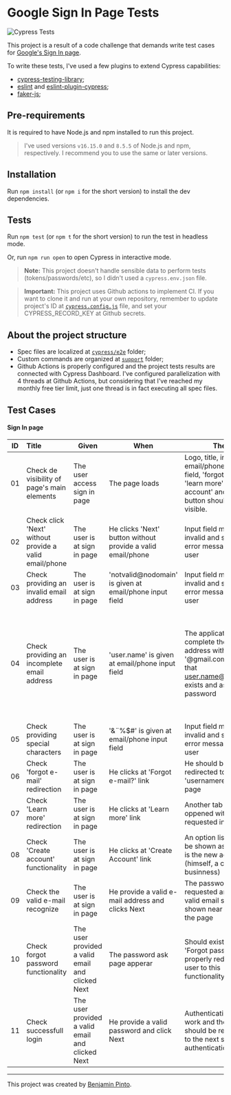 # Google Sign In Page Tests

![Cypress Tests](https://github.com/benjaminpinto/BankingProject/actions/workflows/main.yml/badge.svg)

This project is a result of a code challenge that demands write test cases for [Google's Sign In page](https://accounts.google.com/signup/v2/webcreateaccount?hl=en&flowName=GlifWebSignIn&flowEntry=SignUp).

To write these tests, I've used a few plugins to extend Cypress capabilities:

- [cypress-testing-library](https://testing-library.com/docs/cypress-testing-library/intro/);
- [eslint](https://eslint.org/docs/user-guide/getting-started) and [eslint-plugin-cypress](https://www.npmjs.com/package/eslint-plugin-cypress);
- [faker-js](https://fakerjs.dev/);

## Pre-requirements

It is required to have Node.js and npm installed to run this project.

> I've used versions `v16.15.0` and `8.5.5` of Node.js and npm, respectively. I recommend you to use the same or later versions.

## Installation

Run `npm install` (or `npm i` for the short version) to install the dev dependencies.

## Tests

Run `npm test` (or `npm t` for the short version) to run the test in headless mode.

Or, run `npm run open` to open Cypress in interactive mode.

> **Note:** This project doesn't handle sensible data to perform tests (tokens/passwords/etc), so I didn't used a `cypress.env.json` file.

> **Important:** This project uses Github actions to implement CI. If you want to clone it and run at your own repository, remember to update project's ID at [`cypress.config.js`](./cypress.config.js) file, and set your CYPRESS_RECORD_KEY at Github secrets.

## About the project structure

- Spec files are localized at [`cypress/e2e`](/cypress/e2e/) folder;
- Custom commands are organized at [`support`](cypress/support) folder;
- Github Actions is properly configured and the project tests results are connected with Cypress Dashboard. I've configured parallelization with 4 threads at Github Actions, but considering that I've reached my monthly free tier limit, just one thread is in fact executing all spec files.

## Test Cases

#### Sign In page

| ID  | Title                                                  | Given                                            | When                                                        | Then                                                                                                                                   | Automated? | Passing? | Issue? |                                                                                 Obs                                                                                  |
| --- | :----------------------------------------------------- | ------------------------------------------------ | ----------------------------------------------------------- | -------------------------------------------------------------------------------------------------------------------------------------- | :--------: | :------: | :----: | :------------------------------------------------------------------------------------------------------------------------------------------------------------------: |
| 01  | Check de visibility of page's main elements            | The user access sign in page                     | The page loads                                              | Logo, title, input email/phone input field, 'forgot mail?', 'learn more', 'create account' and 'Next' button should be visible.        |     ✅     |    🟢    |   -    |                                                                                  -                                                                                   |
| 02  | Check click 'Next' without provide a valid email/phone | The user is at sign in page                      | He clicks 'Next' button without provide a valid email/phone | Input field must turn invalid and show a error message to the user                                                                     |     ✅     |    🟢    |   -    |                                                                                  -                                                                                   |
| 03  | Check providing an invalid email address               | The user is at sign in page                      | 'notvalid@nodomain' is given at email/phone input field     | Input field must turn invalid and show a error message to the user                                                                     |     ✅     |    🟢    |   -    |                                                                                  -                                                                                   |
| 04  | Check providing an incomplete email address            | The user is at sign in page                      | 'user.name' is given at email/phone input field             | The application should complete the partial address with '@gmail.com', verify that user.name@gmail.com exists and ask for the password |     ✅     |    🟢    |   -    | Inside automated suite, the password page insn't showed due to Google's security policy.<br />[Read more](https://support.google.com/accounts/answer/7675428?hl=en). |
| 05  | Check providing special characters                     | The user is at sign in page                      | '&¨%$#' is given at email/phone input field                 | Input field must turn invalid and show a error message to the user                                                                     |     ✅     |    🟢    |   -    |                                                                                  -                                                                                   |
| 06  | Check 'forgot e-mail' redirection                      | The user is at sign in page                      | He clicks at 'Forgot e-mail?' link                          | He should be redirected to 'usernamerecovery' page                                                                                     |     ❌     |    🟢    |   -    |                                                                                  -                                                                                   |
| 07  | Check 'Learn more' redirection                         | The user is at sign in page                      | He clicks at 'Learn more' link                              | Another tab should be oppened with the requested information                                                                           |     ❌     |    🟢    |   -    |                                                                                  -                                                                                   |
| 08  | Check 'Create account' functionality                   | The user is at sign in page                      | He clicks at 'Create Account' link                          | An option list should be shown asking who is the new accout for (himself, a child or a businness)                                      |     ❌     |    🟢    |   -    |                                                                                  -                                                                                   |
| 09  | Check the valid e-mail recognize                       | The user is at sign in page                      | He provide a valid e-mail address and clicks Next           | The password must be requested and the valid email should be shown near the top of the page                                            |     ❌     |    🟢    |   -    |                                                                                  -                                                                                   |
| 10  | Check forgot password functionality                    | The user provided a valid email and clicked Next | The password ask page apperar                               | Should exist a link 'Forgot password', tha properly redirect the user to this functionality                                            |     ❌     |    🟢    |   -    |                                                                                  -                                                                                   |
| 11  | Check successfull login                                | The user provided a valid email and clicked Next | He provide a valid password and click Next                  | Authentication must work and the user should be redirected to the next step of authentication (2FA)                                    |     ❌     |    🟢    |   -    |                                                                                  -                                                                                   |

---

This project was created by [Benjamin Pinto](https://www.linkedin.com/in/benjamin-pinto/).
